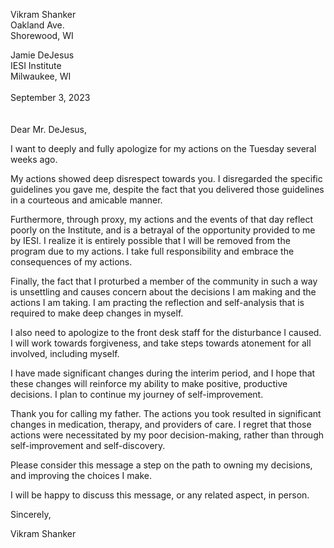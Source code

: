 Vikram Shanker  
Oakland Ave.  
Shorewood, WI  

Jamie DeJesus  
IESI Institute  
Milwaukee, WI  
<br>
September 3, 2023  
<br>
<br>
Dear Mr. DeJesus,

I want to deeply and fully apologize for my actions on the Tuesday several weeks ago.

My actions showed deep disrespect towards you.  I disregarded the specific guidelines you gave me, despite the fact that you delivered those guidelines in a courteous and amicable manner.

Furthermore, through proxy, my actions and the events of that day reflect poorly on the Institute, and is a betrayal of the opportunity provided to me by IESI.  I realize it is entirely possible that I will be removed from the program due to my actions. I take full responsibility and embrace the consequences of my actions.

Finally, the fact that I proturbed a member of the community in such a way is unsettling and causes concern about the decisions I am making and the actions I am taking.  I am practing the reflection and self-analysis that is required to make deep changes in myself.

I also need to apologize to the front desk staff for the disturbance I caused.  I will work towards forgiveness, and take steps towards atonement for all involved, including myself.

I have made significant changes during the interim period, and I hope that these changes will reinforce my ability to make positive, productive decisions.  I plan to continue my journey of self-improvement.

Thank you for calling my father.  The actions you took resulted in significant changes in medication, therapy, and providers of care.  I regret that those actions were necessitated by my poor decision-making, rather than through self-improvement and self-discovery.

Please consider this message a step on the path to owning my decisions, and improving the choices I make.

I will be happy to discuss this message, or any related aspect, in person.

Sincerely,

Vikram Shanker
